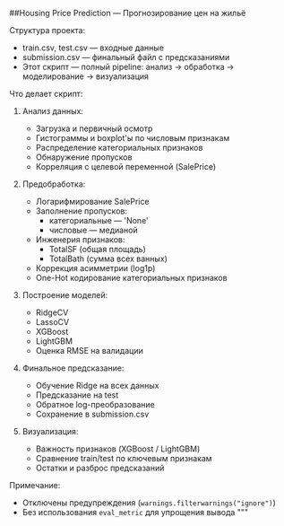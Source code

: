 ##Housing Price Prediction — Прогнозирование цен на жильё

Структура проекта:
- train.csv, test.csv — входные данные
- submission.csv — финальный файл с предсказаниями
- Этот скрипт — полный pipeline: анализ → обработка → моделирование → визуализация

Что делает скрипт:

1. Анализ данных:
   - Загрузка и первичный осмотр
   - Гистограммы и boxplot'ы по числовым признакам
   - Распределение категориальных признаков
   - Обнаружение пропусков
   - Корреляция с целевой переменной (SalePrice)

2. Предобработка:
   - Логарифмирование SalePrice
   - Заполнение пропусков:
       - категориальные — 'None'
       - числовые — медианой
   - Инженерия признаков:
       - TotalSF (общая площадь)
       - TotalBath (сумма всех ванных)
   - Коррекция асимметрии (log1p)
   - One-Hot кодирование категориальных признаков

3. Построение моделей:
   - RidgeCV
   - LassoCV
   - XGBoost
   - LightGBM
   - Оценка RMSE на валидации

4. Финальное предсказание:
   - Обучение Ridge на всех данных
   - Предсказание на test
   - Обратное log-преобразование
   - Сохранение в submission.csv

5. Визуализация:
   - Важность признаков (XGBoost / LightGBM)
   - Сравнение train/test по ключевым признакам
   - Остатки и разброс предсказаний

Примечание:
- Отключены предупреждения (`warnings.filterwarnings("ignore")`)
- Без использования `eval_metric` для упрощения вывода
"""

